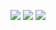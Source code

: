 ![](http://github-profile-summary-cards.vercel.app/api/cards/profile-details?username=ktagashira&theme=gruvbox)
![](http://github-profile-summary-cards.vercel.app/api/cards/most-commit-language?username=ktagashira&theme=gruvbox)
![](https://github-readme-stats.vercel.app/api?username=ktagashira&theme=gruvbox)
<!--
**ktagashira/ktagashira** is a ✨ _special_ ✨ repository because its `README.md` (this file) appears on your GitHub profile.

Here are some ideas to get you started:

- 🔭 I’m currently working on ...
- 🌱 I’m currently learning ...
- 👯 I’m looking to collaborate on ...
- 🤔 I’m looking for help with ...
- 💬 Ask me about ...
- 📫 How to reach me: ...
- 😄 Pronouns: ...
- ⚡ Fun fact: ...
-->
